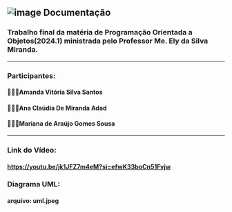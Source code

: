 ## ![image](https://github.com/user-attachments/assets/2215e899-7175-4b1b-a55a-e51edc7ae0f2) Documentação

### Trabalho final da matéria de Programação Orientada a Objetos(2024.1) ministrada pelo Professor Me. Ely da Silva Miranda.
---
### Participantes:
#### 👩🏽‍💻Amanda Vitória Silva Santos
#### 👩🏻‍💻Ana Claúdia De Miranda Adad
#### 👩🏻‍💻Mariana de Araújo Gomes Sousa
---
### Link do Vídeo:
#### https://youtu.be/jk1JFZ7m4eM?si=efwK33boCn51Fvjw

### Diagrama UML:
#### arquivo: uml.jpeg
